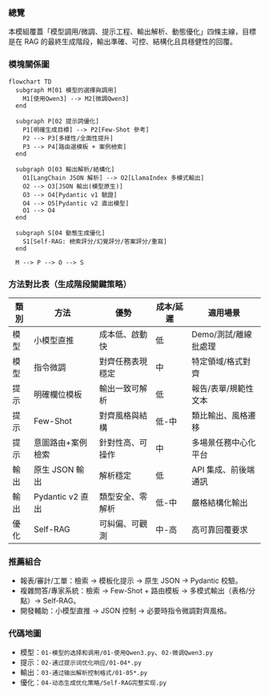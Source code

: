 ### 總覽
本模組覆蓋「模型調用/微調、提示工程、輸出解析、動態優化」四條主線，目標是在 RAG 的最終生成階段，輸出準確、可控、結構化且具穩健性的回覆。

### 模塊關係圖
```mermaid
flowchart TD
  subgraph M[01 模型的選擇與調用]
    M1[使用Qwen3] --> M2[微調Qwen3]
  end

  subgraph P[02 提示詞優化]
    P1[明確生成目標] --> P2[Few-Shot 參考]
    P2 --> P3[多樣性/全面性提升]
    P3 --> P4[路由選模板 + 案例檢索]
  end

  subgraph O[03 輸出解析/結構化]
    O1[LangChain JSON 解析] --> O2[LlamaIndex 多模式輸出]
    O2 --> O3[JSON 輸出(模型原生)]
    O3 --> O4[Pydantic v1 驗證]
    O4 --> O5[Pydantic v2 直出模型]
    O1 --> O4
  end

  subgraph S[04 動態生成優化]
    S1[Self-RAG: 檢索評分/幻覺評分/答案評分/重寫]
  end

  M --> P --> O --> S
```

### 方法對比表（生成階段關鍵策略）

| 類別 | 方法 | 優勢 | 成本/延遲 | 適用場景 |
|---|---|---|---|---|
| 模型 | 小模型直推 | 成本低、啟動快 | 低 | Demo/測試/離線批處理 |
| 模型 | 指令微調 | 對齊任務表現穩定 | 中 | 特定領域/格式對齊 |
| 提示 | 明確欄位模板 | 輸出一致可解析 | 低 | 報告/表單/規範性文本 |
| 提示 | Few-Shot | 對齊風格與結構 | 低-中 | 類比輸出、風格遷移 |
| 提示 | 意圖路由+案例檢索 | 針對性高、可操作 | 中 | 多場景任務中心化平台 |
| 輸出 | 原生 JSON 輸出 | 解析穩定 | 低 | API 集成、前後端通訊 |
| 輸出 | Pydantic v2 直出 | 類型安全、零解析 | 低-中 | 嚴格結構化輸出 |
| 優化 | Self-RAG | 可糾偏、可觀測 | 中-高 | 高可靠回覆要求 |

### 推薦組合
- 報表/審計/工單：檢索 → 模板化提示 → 原生 JSON → Pydantic 校驗。
- 複雜問答/專家系統：檢索 → Few-Shot + 路由模板 → 多模式輸出（表格/分點）→ Self-RAG。
- 開發輔助：小模型直推 → JSON 控制 → 必要時指令微調對齊風格。

### 代碼地圖
- 模型：`01-模型的选择和调用/01-使用Qwen3.py`、`02-微调Qwen3.py`
- 提示：`02-通过提示词优化响应/01-04*.py`
- 輸出：`03-通过输出解析控制格式/01-05*.py`
- 優化：`04-动态生成优化策略/Self-RAG完整实现.py`


